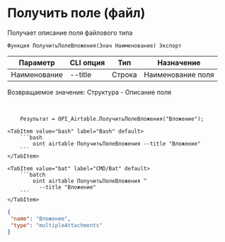 ﻿---
sidebar_position: 5
---

# Получить поле (файл)
 Получает описание поля файлового типа



`Функция ПолучитьПолеВложения(Знач Наименование) Экспорт`

  | Параметр | CLI опция | Тип | Назначение |
  |-|-|-|-|
  | Наименование | --title | Строка | Наименование поля |

  
  Возвращаемое значение:   Структура -  Описание поля

<br/>




```bsl title="Пример кода"
    Результат = OPI_Airtable.ПолучитьПолеВложения("Вложение");
```
    

 <Tabs>
  
    <TabItem value="bash" label="Bash" default>
        ```bash
            oint airtable ПолучитьПолеВложения --title "Вложение"
        ```
    </TabItem>
  
    <TabItem value="bat" label="CMD/Bat" default>
        ```batch
            oint airtable ПолучитьПолеВложения ^
              --title "Вложение"
        ```
    </TabItem>
</Tabs>


```json title="Результат"
{
 "name": "Вложение",
 "type": "multipleAttachments"
}
```
